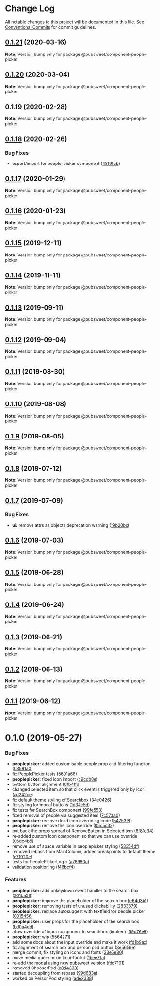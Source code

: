 # Change Log

All notable changes to this project will be documented in this file.
See [Conventional Commits](https://conventionalcommits.org) for commit guidelines.

## [0.1.21](https://gitlab.coko.foundation/pubsweet/pubsweet/compare/@pubsweet/component-people-picker@0.1.20...@pubsweet/component-people-picker@0.1.21) (2020-03-16)

**Note:** Version bump only for package @pubsweet/component-people-picker





## [0.1.20](https://gitlab.coko.foundation/pubsweet/pubsweet/compare/@pubsweet/component-people-picker@0.1.19...@pubsweet/component-people-picker@0.1.20) (2020-03-04)

**Note:** Version bump only for package @pubsweet/component-people-picker





## [0.1.19](https://gitlab.coko.foundation/pubsweet/pubsweet/compare/@pubsweet/component-people-picker@0.1.18...@pubsweet/component-people-picker@0.1.19) (2020-02-28)

**Note:** Version bump only for package @pubsweet/component-people-picker





## [0.1.18](https://gitlab.coko.foundation/pubsweet/pubsweet/compare/@pubsweet/component-people-picker@0.1.17...@pubsweet/component-people-picker@0.1.18) (2020-02-26)


### Bug Fixes

* export/import for people-picker component ([48f91cb](https://gitlab.coko.foundation/pubsweet/pubsweet/commit/48f91cbefe52c58b530ff50d98cd12b4fd99e684))





## [0.1.17](https://gitlab.coko.foundation/pubsweet/pubsweet/compare/@pubsweet/component-people-picker@0.1.16...@pubsweet/component-people-picker@0.1.17) (2020-01-29)

**Note:** Version bump only for package @pubsweet/component-people-picker





## [0.1.16](https://gitlab.coko.foundation/pubsweet/pubsweet/compare/@pubsweet/component-people-picker@0.1.15...@pubsweet/component-people-picker@0.1.16) (2020-01-23)

**Note:** Version bump only for package @pubsweet/component-people-picker





## [0.1.15](https://gitlab.coko.foundation/pubsweet/pubsweet/compare/@pubsweet/component-people-picker@0.1.14...@pubsweet/component-people-picker@0.1.15) (2019-12-11)

**Note:** Version bump only for package @pubsweet/component-people-picker





## [0.1.14](https://gitlab.coko.foundation/pubsweet/pubsweet/compare/@pubsweet/component-people-picker@0.1.13...@pubsweet/component-people-picker@0.1.14) (2019-11-11)

**Note:** Version bump only for package @pubsweet/component-people-picker





## [0.1.13](https://gitlab.coko.foundation/pubsweet/pubsweet/compare/@pubsweet/component-people-picker@0.1.12...@pubsweet/component-people-picker@0.1.13) (2019-09-11)

**Note:** Version bump only for package @pubsweet/component-people-picker





## [0.1.12](https://gitlab.coko.foundation/pubsweet/pubsweet/compare/@pubsweet/component-people-picker@0.1.11...@pubsweet/component-people-picker@0.1.12) (2019-09-04)

**Note:** Version bump only for package @pubsweet/component-people-picker





## [0.1.11](https://gitlab.coko.foundation/pubsweet/pubsweet/compare/@pubsweet/component-people-picker@0.1.10...@pubsweet/component-people-picker@0.1.11) (2019-08-30)

**Note:** Version bump only for package @pubsweet/component-people-picker





## [0.1.10](https://gitlab.coko.foundation/pubsweet/pubsweet/compare/@pubsweet/component-people-picker@0.1.9...@pubsweet/component-people-picker@0.1.10) (2019-08-08)

**Note:** Version bump only for package @pubsweet/component-people-picker





## [0.1.9](https://gitlab.coko.foundation/pubsweet/pubsweet/compare/@pubsweet/component-people-picker@0.1.8...@pubsweet/component-people-picker@0.1.9) (2019-08-05)

**Note:** Version bump only for package @pubsweet/component-people-picker





## [0.1.8](https://gitlab.coko.foundation/pubsweet/pubsweet/compare/@pubsweet/component-people-picker@0.1.7...@pubsweet/component-people-picker@0.1.8) (2019-07-12)

**Note:** Version bump only for package @pubsweet/component-people-picker





## [0.1.7](https://gitlab.coko.foundation/pubsweet/pubsweet/compare/@pubsweet/component-people-picker@0.1.6...@pubsweet/component-people-picker@0.1.7) (2019-07-09)


### Bug Fixes

* **ui:** remove attrs as objects deprecation warning ([19b20bc](https://gitlab.coko.foundation/pubsweet/pubsweet/commit/19b20bc))





## [0.1.6](https://gitlab.coko.foundation/pubsweet/pubsweet/compare/@pubsweet/component-people-picker@0.1.5...@pubsweet/component-people-picker@0.1.6) (2019-07-03)

**Note:** Version bump only for package @pubsweet/component-people-picker





## [0.1.5](https://gitlab.coko.foundation/pubsweet/pubsweet/compare/@pubsweet/component-people-picker@0.1.4...@pubsweet/component-people-picker@0.1.5) (2019-06-28)

**Note:** Version bump only for package @pubsweet/component-people-picker





## [0.1.4](https://gitlab.coko.foundation/pubsweet/pubsweet/compare/@pubsweet/component-people-picker@0.1.3...@pubsweet/component-people-picker@0.1.4) (2019-06-24)

**Note:** Version bump only for package @pubsweet/component-people-picker





## [0.1.3](https://gitlab.coko.foundation/pubsweet/pubsweet/compare/@pubsweet/component-people-picker@0.1.2...@pubsweet/component-people-picker@0.1.3) (2019-06-21)

**Note:** Version bump only for package @pubsweet/component-people-picker





## [0.1.2](https://gitlab.coko.foundation/pubsweet/pubsweet/compare/@pubsweet/component-people-picker@0.1.1...@pubsweet/component-people-picker@0.1.2) (2019-06-13)

**Note:** Version bump only for package @pubsweet/component-people-picker





## [0.1.1](https://gitlab.coko.foundation/pubsweet/pubsweet/compare/@pubsweet/component-people-picker@0.1.0...@pubsweet/component-people-picker@0.1.1) (2019-06-12)

**Note:** Version bump only for package @pubsweet/component-people-picker





# 0.1.0 (2019-05-27)


### Bug Fixes

* **peoplepicker:** added customisable people prop and filtering function ([03591a0](https://gitlab.coko.foundation/pubsweet/pubsweet/commit/03591a0))
* fix PeoplePicker tests ([5691a66](https://gitlab.coko.foundation/pubsweet/pubsweet/commit/5691a66))
* **peoplepicker:** fixed icon import ([c9cdb8e](https://gitlab.coko.foundation/pubsweet/pubsweet/commit/c9cdb8e))
* bottom button alignment ([0fb4ffd](https://gitlab.coko.foundation/pubsweet/pubsweet/commit/0fb4ffd))
* changed selected item so that click event is triggered only by icon ([ad242ce](https://gitlab.coko.foundation/pubsweet/pubsweet/commit/ad242ce))
* fix default theme styling of Searchbox ([34e0426](https://gitlab.coko.foundation/pubsweet/pubsweet/commit/34e0426))
* fix styling for modal buttons ([1d34c5d](https://gitlab.coko.foundation/pubsweet/pubsweet/commit/1d34c5d))
* fix tests for SearchBox component ([99fe553](https://gitlab.coko.foundation/pubsweet/pubsweet/commit/99fe553))
* fixed removal of people via suggested item ([7c573a0](https://gitlab.coko.foundation/pubsweet/pubsweet/commit/7c573a0))
* **peoplepicker:** remove dead icon overriding code ([54753f8](https://gitlab.coko.foundation/pubsweet/pubsweet/commit/54753f8))
* **peoplepicker:** remove the icon override ([05c5c33](https://gitlab.coko.foundation/pubsweet/pubsweet/commit/05c5c33))
* put back the props spread of RemoveButton in SelectedItem ([8f81e34](https://gitlab.coko.foundation/pubsweet/pubsweet/commit/8f81e34))
* re-added custom Icon component so that we can use override ([06dc4b5](https://gitlab.coko.foundation/pubsweet/pubsweet/commit/06dc4b5))
* remove use of space variable in peoplepicker styling ([53354df](https://gitlab.coko.foundation/pubsweet/pubsweet/commit/53354df))
* removed rebass from MainColumn, added breakpoints to default theme ([c71920c](https://gitlab.coko.foundation/pubsweet/pubsweet/commit/c71920c))
* tests for PeoplePickerLogic ([a78980c](https://gitlab.coko.foundation/pubsweet/pubsweet/commit/a78980c))
* validation positioning ([f46bcf4](https://gitlab.coko.foundation/pubsweet/pubsweet/commit/f46bcf4))


### Features

* **peoplepicker:** add onkeydown event handler to the search box ([361ba58](https://gitlab.coko.foundation/pubsweet/pubsweet/commit/361ba58))
* **peoplepicker:** improve the placeholder of the search box ([e64d3b1](https://gitlab.coko.foundation/pubsweet/pubsweet/commit/e64d3b1))
* **peoplepicker:** removing tests of unused clickability ([2833379](https://gitlab.coko.foundation/pubsweet/pubsweet/commit/2833379))
* **peoplepicker:** replace autosuggest with textfield for people picker ([0015456](https://gitlab.coko.foundation/pubsweet/pubsweet/commit/0015456))
* **peoplepicker:** user props for the placeholder of the search box ([bd0a4dd](https://gitlab.coko.foundation/pubsweet/pubsweet/commit/bd0a4dd))
* allow override of input component in searchbox (broken) ([59d76e8](https://gitlab.coko.foundation/pubsweet/pubsweet/commit/59d76e8))
* **peoplepicker:** wip ([5564271](https://gitlab.coko.foundation/pubsweet/pubsweet/commit/5564271))
* add some docs about the input override and make it work ([fd1b9ac](https://gitlab.coko.foundation/pubsweet/pubsweet/commit/fd1b9ac))
* fix alignment of search box and person pod button ([3e5659e](https://gitlab.coko.foundation/pubsweet/pubsweet/commit/3e5659e))
* merge commit, fix styling on icons and fonts ([33e5e80](https://gitlab.coko.foundation/pubsweet/pubsweet/commit/33e5e80))
* move media query mixin to ui-toolkit ([1bee71a](https://gitlab.coko.foundation/pubsweet/pubsweet/commit/1bee71a))
* re-add the modal using new pubsweet version ([fdc7101](https://gitlab.coko.foundation/pubsweet/pubsweet/commit/fdc7101))
* removed ChooserPod ([c8d4333](https://gitlab.coko.foundation/pubsweet/pubsweet/commit/c8d4333))
* started decoupling from rebass ([99d683a](https://gitlab.coko.foundation/pubsweet/pubsweet/commit/99d683a))
* worked on PersonPod styling ([ade2338](https://gitlab.coko.foundation/pubsweet/pubsweet/commit/ade2338))
